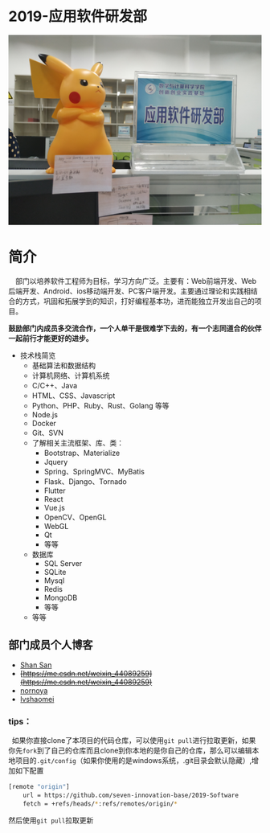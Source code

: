 # 2019-应用软件研发部

![](https://raw.githubusercontent.com/seven-innovation-base/picture/master/Software.jpg)


# 简介
&ensp;&ensp;部门以培养软件工程师为目标，学习方向广泛。主要有：Web前端开发、Web后端开发、Android、ios移动端开发、PC客户端开发。主要通过理论和实践相结合的方式，巩固和拓展学到的知识，打好编程基本功，进而能独立开发出自己的项目。

**鼓励部门内成员多交流合作，一个人单干是很难学下去的，有一个志同道合的伙伴一起前行才能更好的进步。**

- 技术栈简览
  - 基础算法和数据结构
  - 计算机网络、计算机系统
  - C/C++、Java
  - HTML、CSS、Javascript
  - Python、PHP、Ruby、Rust、Golang 等等
  - Node.js
  - Docker
  - Git、SVN
  - 了解相关主流框架、库、类：
    - Bootstrap、Materialize
    - Jquery
    - Spring、SpringMVC、MyBatis
    - Flask、Django、Tornado
    - Flutter
    - React
    - Vue.js
    - OpenCV、OpenGL
    - WebGL
    - Qt
    - 等等
  - 数据库
    - SQL Server
    - SQLite
    - Mysql
    - Redis
    - MongoDB
    - 等等
  - 等等

## 部门成员个人博客

- [Shan San](https://shansan.top)
- ~~[https://me.csdn.net/weixin_44089259](https://me.csdn.net/weixin_44089259)~~
- [nornoya](https://nornoya.github.io/)
- [lvshaomei](https://lvshaomei.github.io/)

### tips：
&ensp;如果你直接clone了本项目的代码仓库，可以使用`git pull`进行拉取更新，如果你先`fork`到了自己的仓库而且clone到你本地的是你自己的仓库，那么可以编辑本地项目的`.git/config`（如果你使用的是windows系统，.git目录会默认隐藏）,增加如下配置

```sh
[remote "origin"]
	url = https://github.com/seven-innovation-base/2019-Software
	fetch = +refs/heads/*:refs/remotes/origin/*
```

然后使用`git pull`拉取更新
